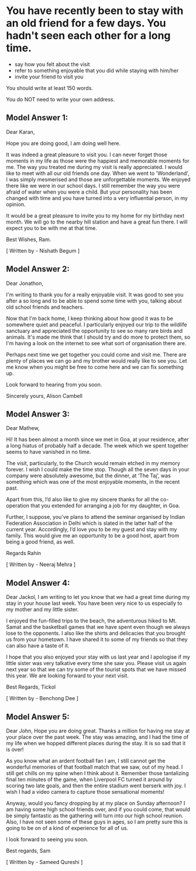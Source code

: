 # You have recently been to stay with an old friend for a few days. You hadn't seen each other for a long time.

- say how you felt about the visit
- refer to something enjoyable that you did while staying with him/her
- invite your friend to visit you

You should write at least 150 words.

You do NOT need to write your own address.


 
## Model Answer 1:

Dear Karan,

Hope you are doing good, I am doing well here.

It was indeed a great pleasure to visit you. I can never forget those moments in my life as those were the happiest and memorable moments for me. The way you treated me during my visit is really appreciated. I would like to meet with all our old friends one day. When we went to 'Wonderland', I was simply mesmerised and those are unforgettable moments. We enjoyed there like we were in our school days. I still remember the way you were afraid of water when you were a child. But your personality has been changed with time and you have turned into a very influential person, in my opinion.

It would be a great pleasure to invite you to my home for my birthday next month. We will go to the nearby hill station and have a great fun there. I will expect you to be with me at that time.

 
Best Wishes,
Ram.
 
[ Written by - Nishath Begum ]
 
## Model Answer 2:
 
Dear Jonathon,
 
I'm writing to thank you for a really enjoyable visit. It was good to see you after a so long and to be able to spend some time with you, talking about old school friends and teachers.

Now that I'm back home, I keep thinking about how good it was to be somewhere quiet and peaceful. I particularly enjoyed our trip to the wildlife sanctuary and appreciated the opportunity to see so many rare birds and animals. It's made me think that I should try and do more to protect them, so I'm having a look on the internet to see what sort of organisation there are.

Perhaps next time we get together you could come and visit me. There are plenty of places we can go and my brother would really like to see you. Let me know when you might be free to come here and we can fix something up.

Look forward to hearing from you soon.
 
Sincerely yours,
Alison Cambell
 
## Model Answer 3:
 
Dear Mathew,
 
Hi! It has been almost a month since we met in Goa, at your residence, after a long hiatus of probably half a decade. The week which we spent together seems to have vanished in no time.
 
The visit, particularly, to the Church would remain etched in my memory forever. I wish I could make the time stop.
Though all the seven days in your company were absolutely awesome, but the dinner, at ‘The Taj’, was something which was one of the most enjoyable moments, in the recent past.
 
Apart from this, I’d also like to give my sincere thanks for all the co-operation that you extended for arranging a job for my daughter, in Goa.
 
Further, I suppose, you’ve plans to attend the seminar organised by Indian Federation Association in Delhi which is slated in the latter half of the current year. Accordingly, I’d love you to be my guest and stay with my family. This would give me an opportunity to be a good host, apart from being a good friend, as well.
 
Regards
Rahin
 
[ Written by - Neeraj Mehra ]
 
 
## Model Answer 4:
 
Dear Jackol,
I am writing to let you know that we had a great time during my stay in your house last week. You have been very nice to us especially to my mother and my little sister.

I enjoyed the fun-filled trips to the beach, the adventurous hiked to Mt. Samat and the basketball games that we have spent even though we always lose to the opponents. I also like the shirts and delicacies that you brought us from your hometown. I have shared it to some of my friends so that they can also have a taste of it.

I hope that you also enjoyed your stay with us last year and I apologise if my little sister was very talkative every time she saw you. Please visit us again next year so that we can try some of the tourist spots that we have missed this year. We are looking forward to your next visit.

Best Regards,
Tickol

 
[ Written by - Benchong Dee ]
 
## Model Answer 5:
 
Dear John,
Hope you are doing great. Thanks a million for having me stay at your place over the past week. The stay was amazing, and I had the time of my life when we hopped different places during the stay. It is so sad that it is over!

As you know what an ardent football fan I am, I still cannot get the wonderful memories of that football match that we saw, out of my head. I still get chills on my spine when I think about it. Remember those tantalizing final ten minutes of the game, when Liverpool FC turned it around by scoring two late goals, and then the entire stadium went berserk with joy. I wish I had a video camera to capture those sensational moments!

Anyway, would you fancy dropping by at my place on Sunday afternoon? I am having some high school friends over, and if you could come, that would be simply fantastic as the gathering will turn into our high school reunion. Also, I have not seen some of these guys in ages, so I am pretty sure this is going to be on of a kind of experience for all of us.

I look forward to seeing you soon.

Best regards,
Sam

[ Written by - Sameed Qureshi ]